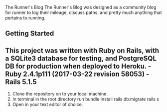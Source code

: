 The Runner's Blog
	The Runner's Blog was designed as a community blog for runner to log their mileage, discuss paths, and pretty much anything that pertains to running.

Getting Started
----------------
This project was written with Ruby on Rails, with a SQLite3 database for testing, and PostgreSQL DB for production when deployed to Heroku.
	- Ruby 2.4.1p111 (2017-03-22 revision 58053)
	- Rails 5.1.5
----------------
1. Clone the repository on to your local machine.
2. In terminal in the root directory run
	bundle install
	rails db:migrate
	rails s
3. Open in your text editor of choice.
